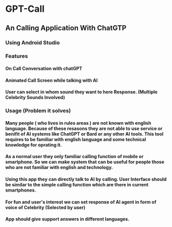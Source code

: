# GPT-Call

## An Calling Application With ChatGTP

### Using Android Studio

### Features
#### On Call Conversation with chatGPT
#### Animated Call Screen while talking with AI
#### User can select in whom sound they want to here Response. (Multiple Celebrity Sounds Involved)

### Usage (Problem it solves)
#### Many people ( who lives in rules areas ) are not known with english language. Because of these resasons they are not able to use service or benifit of AI systems like ChatGPT or  Bard or any other AI tools. This tool requires to be familiar with english language and some technical knowledge for oprating it.

#### As a normal user they only familiar calling function of mobile or smartphone. So we can make system that can be useful for people those who are not familiar with english and technology. 

#### Using this app they can directly talk to AI by calling. User Interface should be similar to the simple calling function which are there in current smartphones. 

#### For fun and user's interest we can set response of AI agent in form of voice of Celebrity (Selected by user)
#### App should give support answers in different languages.

